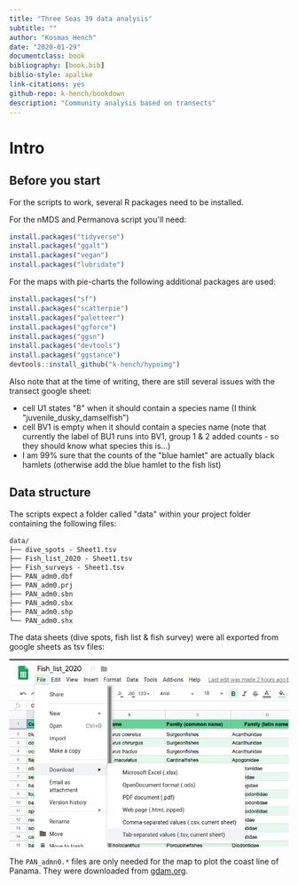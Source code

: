 ```yaml
---
title: "Three Seas 39 data analysis"
subtitle: ""
author: "Kosmas Hench"
date: "2020-01-29"
documentclass: book
bibliography: [book.bib]
biblio-style: apalike
link-citations: yes
github-repo: k-hench/bookdown
description: "Community analysis based on transects"
---
```




# Intro

## Before you start

For the scripts to work, several R packages need to be installed.

For the nMDS and Permanova script you'll need:


```r
install.packages("tidyverse")
install.packages("ggalt")
install.packages("vegan")
install.packages("lubridate")
```

For the maps with pie-charts the following additional packages are used:


```r
install.packages("sf")
install.packages("scatterpie")
install.packages("paletteer")
install.packages("ggforce")
install.packages("ggsn")
install.packages("devtools")
install.packages("ggstance")
devtools::install_github("k-hench/hypoimg")

```

Also note that at the time of writing, there are still several issues with the transect google sheet:

- cell U1 states "8" when it should contain a species name (I think "juvenile_dusky_damselfish")
- cell BV1 is empty when it should contain a species name (note that currently the label of BU1 runs into BV1, group 1 & 2 added counts - so they should know what species this is...)
- I am 99% sure that the counts of the "blue hamlet" are actually black hamlets (otherwise add the blue hamlet to the fish list)

## Data structure

The scripts expect a folder called "data" within your project folder containing the following files:

```
data/
├── dive_spots - Sheet1.tsv
├── Fish_list_2020 - Sheet1.tsv
├── Fish_surveys - Sheet1.tsv
├── PAN_adm0.dbf
├── PAN_adm0.prj
├── PAN_adm0.sbn
├── PAN_adm0.sbx
├── PAN_adm0.shp
└── PAN_adm0.shx 
```

The data sheets (dive spots, fish list & fish survey) were all exported from google sheets as tsv files:

![](img/export_data.png)

The `PAN_admn0.*` files are only needed for the map to plot the coast line of Panama.
They were downloaded from [gdam.org](https://www.gadm.org/download_country_v3.html).
